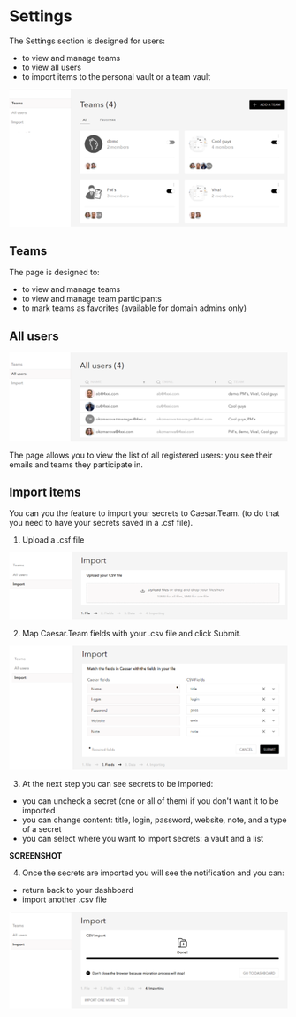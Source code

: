 # Settings

The Settings section is designed for users:

* to view and manage teams
* to view all users
* to import items to the personal vault or a team vault

![](../.gitbook/assets/image%20%2862%29.png)

## Teams

The page is designed to:

* to view and manage teams
* to view and manage team participants
* to mark teams as favorites \(available for domain admins only\)



## All users

![](../.gitbook/assets/image%20%2867%29.png)

The page allows you to view the list of all registered users: you see their emails and teams they participate in.

## Import items

You can you the feature to import your secrets to Caesar.Team. \(to do that you need to have your secrets saved in a .csf file\).

1. Upload a .csf file

![](../.gitbook/assets/image%20%2872%29.png)

2. Map Caesar.Team fields with your .csv file and click Submit.

![](../.gitbook/assets/image%20%2870%29.png)

3. At the next step you can see secrets to be imported:

* you can uncheck a secret \(one or all of them\) if you don't want it to be imported
* you can change content: title, login, password, website, note, and a type of a secret
* you can select where you want to import secrets: a vault and a list

**SCREENSHOT**

4. Once the secrets are imported you will see the notification and you can:

* return back to your dashboard
* import another .csv file

![](../.gitbook/assets/image%20%2869%29.png)

